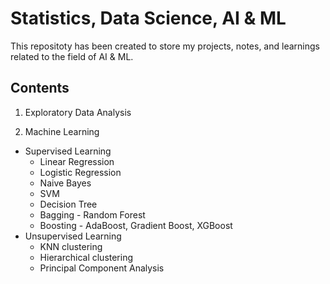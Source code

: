 # Statistics, Data Science, AI & ML

This repositoty has been created to store my projects, notes, and learnings related to the field of AI & ML.

## Contents

1. Exploratory Data Analysis 

2. Machine Learning
  - Supervised Learning
    - Linear Regression 
    - Logistic Regression
    - Naive Bayes
    - SVM
    - Decision Tree
    - Bagging - Random Forest
    - Boosting - AdaBoost, Gradient Boost, XGBoost
  - Unsupervised Learning
    - KNN clustering
    - Hierarchical clustering
    - Principal Component Analysis


